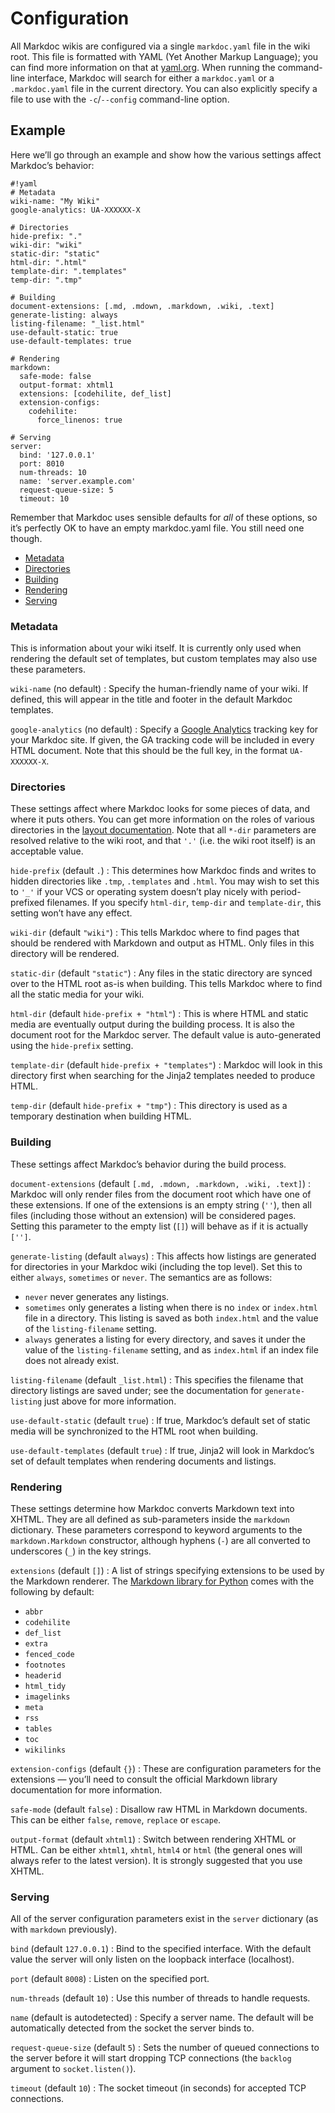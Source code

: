 # Configuration

All Markdoc wikis are configured via a single `markdoc.yaml` file in the wiki root. This file is formatted with YAML (Yet Another Markup Language); you can find more information on that at [yaml.org](http://yaml.org/). When running the command-line interface, Markdoc will search for either a `markdoc.yaml` or a `.markdoc.yaml` file in the current directory. You can also explicitly specify a file to use with the `-c`/`--config` command-line option.

## Example

Here we’ll go through an example and show how the various settings affect Markdoc’s behavior:

    #!yaml
    # Metadata
    wiki-name: "My Wiki"
    google-analytics: UA-XXXXXX-X
    
    # Directories
    hide-prefix: "."
    wiki-dir: "wiki"
    static-dir: "static"
    html-dir: ".html"
    template-dir: ".templates"
    temp-dir: ".tmp"
    
    # Building
    document-extensions: [.md, .mdown, .markdown, .wiki, .text]
    generate-listing: always
    listing-filename: "_list.html"
    use-default-static: true
    use-default-templates: true
    
    # Rendering
    markdown:
      safe-mode: false
      output-format: xhtml1
      extensions: [codehilite, def_list]
      extension-configs:
        codehilite:
          force_linenos: true
    
    # Serving
    server:
      bind: '127.0.0.1'
      port: 8010
      num-threads: 10
      name: 'server.example.com'
      request-queue-size: 5
      timeout: 10

Remember that Markdoc uses sensible defaults for *all* of these options, so it’s perfectly OK to have an empty markdoc.yaml file. You still need one though.

* [Metadata](#metadata)
* [Directories](#directories)
* [Building](#building)
* [Rendering](#rendering)
* [Serving](#serving)

### Metadata

This is information about your wiki itself. It is currently only used when rendering the default set of templates, but custom templates may also use these parameters.

`wiki-name` (no default)
: Specify the human-friendly name of your wiki. If defined, this will appear in the title and footer in the default Markdoc templates.

`google-analytics` (no default)
: Specify a [Google Analytics][] tracking key for your Markdoc site. If given, the GA tracking code will be included in every HTML document. Note that this should be the full key, in the format `UA-XXXXXX-X`.

  [google analytics]: http://google.com/analytics/

### Directories

These settings affect where Markdoc looks for some pieces of data, and where it puts others. You can get more information on the roles of various directories in the [layout documentation](/layout). Note that all `*-dir` parameters are resolved relative to the wiki root, and that `'.'` (i.e. the wiki root itself) is an acceptable value.

`hide-prefix` (default `.`)
: This determines how Markdoc finds and writes to hidden directories like `.tmp`, `.templates` and `.html`. You may wish to set this to `'_'` if your VCS or operating system doesn’t play nicely with period-prefixed filenames. If you specify `html-dir`, `temp-dir` and `template-dir`, this setting won’t have any effect.

`wiki-dir` (default `"wiki"`)
: This tells Markdoc where to find pages that should be rendered with Markdown and output as HTML. Only files in this directory will be rendered.

`static-dir` (default `"static"`)
: Any files in the static directory are synced over to the HTML root as-is when building. This tells Markdoc where to find all the static media for your wiki.

`html-dir` (default `hide-prefix + "html"`)
: This is where HTML and static media are eventually output during the building process. It is also the document root for the Markdoc server. The default value is auto-generated using the `hide-prefix` setting.

`template-dir` (default `hide-prefix + "templates"`)
: Markdoc will look in this directory first when searching for the Jinja2 templates needed to produce HTML.

`temp-dir` (default `hide-prefix + "tmp"`)
: This directory is used as a temporary destination when building HTML.

### Building

These settings affect Markdoc’s behavior during the build process.

`document-extensions` (default `[.md, .mdown, .markdown, .wiki, .text]`)
: Markdoc will only render files from the document root which have one of these extensions. If one of the extensions is an empty string (`''`), then all files (including those without an extension) will be considered pages. Setting this parameter to the empty list (`[]`) will behave as if it is actually `['']`.

`generate-listing` (default `always`)
: This affects how listings are generated for directories in your Markdoc wiki (including the top level). Set this to either `always`, `sometimes` or `never`. The semantics are as follows:
  
  * `never` never generates any listings.
  * `sometimes` only generates a listing when there is no `index` or `index.html` file in a directory. This listing is saved as both `index.html` and the value of the `listing-filename` setting.
  * `always` generates a listing for every directory, and saves it under the value of the `listing-filename` setting, and as `index.html` if an index file does not already exist.

`listing-filename` (default `_list.html`)
: This specifies the filename that directory listings are saved under; see the documentation for `generate-listing` just above for more information.

`use-default-static` (default `true`)
: If true, Markdoc’s default set of static media will be synchronized to the HTML root when building.

`use-default-templates` (default `true`)
: If true, Jinja2 will look in Markdoc’s set of default templates when rendering documents and listings.

### Rendering

These settings determine how Markdoc converts Markdown text into XHTML. They are all defined as sub-parameters inside the `markdown` dictionary. These parameters correspond to keyword arguments to the `markdown.Markdown` constructor, although hyphens (`-`) are all converted to underscores (`_`) in the key strings.

`extensions` (default `[]`)
: A list of strings specifying extensions to be used by the Markdown renderer. The [Markdown library for Python][markdown-python-lib] comes with the following by default:
  
  * `abbr`
  * `codehilite`
  * `def_list`
  * `extra`
  * `fenced_code`
  * `footnotes`
  * `headerid`
  * `html_tidy`
  * `imagelinks`
  * `meta`
  * `rss`
  * `tables`
  * `toc`
  * `wikilinks`

  [markdown-python-lib]: http://www.freewisdom.org/projects/python-markdown

`extension-configs` (default `{}`)
: These are configuration parameters for the extensions — you’ll need to consult the official Markdown library documentation for more information.

`safe-mode` (default `false`)
: Disallow raw HTML in Markdown documents. This can be either `false`, `remove`, `replace` or `escape`.

`output-format` (default `xhtml1`)
: Switch between rendering XHTML or HTML. Can be either `xhtml1`, `xhtml`, `html4` or `html` (the general ones will always refer to the latest version). It is strongly suggested that you use XHTML.

### Serving

All of the server configuration parameters exist in the `server` dictionary (as with `markdown` previously).

`bind` (default `127.0.0.1`)
: Bind to the specified interface. With the default value the server will only listen on the loopback interface (localhost).

`port` (default `8008`)
: Listen on the specified port.

`num-threads` (default `10`)
: Use this number of threads to handle requests.

`name` (default is autodetected)
: Specify a server name. The default will be automatically detected from the socket the server binds to.

`request-queue-size` (default `5`)
: Sets the number of queued connections to the server before it will start dropping TCP connections (the `backlog` argument to `socket.listen()`).

`timeout` (default `10`)
: The socket timeout (in seconds) for accepted TCP connections.
